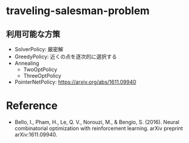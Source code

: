 # traveling-salesman-problem

## 利用可能な方策
- SolverPolicy: 厳密解
- GreedyPolicy: 近くの点を逐次的に選択する
- Annealing
    - TwoOptPolicy
    - ThreeOptPolicy
- PointerNetPolicy: https://arxiv.org/abs/1611.09940


# Reference
- Bello, I., Pham, H., Le, Q. V., Norouzi, M., & Bengio, S. (2016). Neural combinatorial optimization with reinforcement learning. arXiv preprint arXiv:1611.09940.
